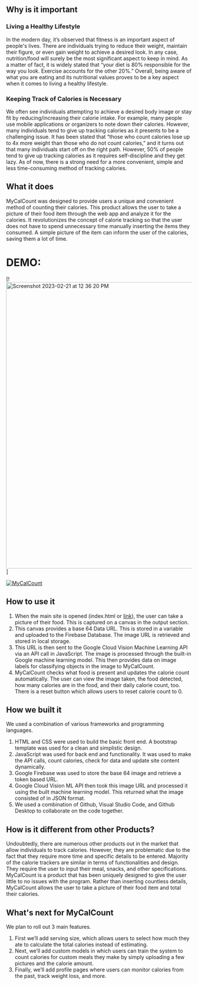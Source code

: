 ## Why is it important
### Living a Healthy Lifestyle
In the modern day, it’s observed that fitness is an important aspect of people's lives. There are individuals trying to reduce their weight, maintain their figure, or even gain weight to achieve a desired look. In any case, nutrition/food will surely be the most significant aspect to keep in mind. As a matter of fact, it is widely stated that “your diet is 80% responsible for the way you look. Exercise accounts for the other 20%.” Overall, being aware of what you are eating and its nutritional values proves to be a key aspect when it comes to living a healthy lifestyle. 
 
### Keeping Track of Calories is Necessary
We often see individuals attempting to achieve a desired body image or stay fit by reducing/increasing their calorie intake. For example, many people use mobile applications or organizers to note down their calories. However, many individuals tend to give up tracking calories as it presents to be a challenging issue. It has been stated that “those who count calories lose up to 4x more weight than those who do not count calories,” and it turns out that many individuals start off on the right path. However, 50% of people tend to give up tracking calories as it requires self-discipline and they get lazy. As of now, there is a strong need for a more convenient, simple and less time-consuming method of tracking calories.

## What it does
MyCalCount was designed to provide users a unique and convenient method of counting their calories. This product allows the user to take a picture of their food item through the web app and analyze it for the calories. It revolutionizes the concept of calorie tracking so that the user does not have to spend unnecessary time manually inserting the items they consumed. A simple picture of the item can inform the user of the calories, saving them a lot of time.

# DEMO:
[!<img width="775" alt="Screenshot 2023-02-21 at 12 36 20 PM" src="https://user-images.githubusercontent.com/39176231/220418818-989f1670-c5f3-467a-96c8-f7dfe7fe3535.png">]

[![MyCalCount](https://user-images.githubusercontent.com/39176231/220418206-988b0dff-32f5-40d0-bda1-a5dca9037d2d.png)](https://youtu.be/UvLWVx6n9mU)



## How to use it
1. When the main site is opened (index.html or [link](https://mycalcount.netlify.app)), the user can take a picture of their food. This is captured on a canvas in the output section.
2. This canvas provides a base 64 Data URL. This is stored in a variable and uploaded to the Firebase Database. The image URL is retrieved and stored in local storage.
3. This URL is then sent to the Google Cloud Vision Machine Learning API via an API call in JavaScript.
The image is processed through the built-in Google machine learning model. This then provides data on image labels for classifying objects in the image to MyCalCount.
4. MyCalCount checks what food is present and updates the calorie count automatically. The user can view the image taken, the food detected, how many calories are in the food, and their daily calorie count, too. There is a reset button which allows users to reset calorie count to 0.

## How we built it
We used a combination of various frameworks and programming languages. 
1. HTML and CSS were used to build the basic front end. A bootstrap template was used for a clean and simplistic design. 
2. JavaScript was used for back end and functionality. It was used to make the API calls, count calories, check for data and update site content dynamically. 
3. Google Firebase was used to store the base 64 image and retrieve a token based URL. 
4. Google Cloud Vision ML API then took this image URL and processed it using the built machine learning model. This returned what the image consisted of in JSON format. 
5. We used a combination of Github, Visual Studio Code, and Github Desktop to collaborate on the code together.

## How is it different from other Products?
Undoubtedly, there are numerous other products out in the market that allow individuals to track calories. However, they are problematic due to the fact that they require more time and specific details to be entered. Majority of the calorie trackers are similar in terms of functionalities and design. They require the user to input their meal, snacks, and other specifications. MyCalCount is a product that has been uniquely designed to give the user little to no issues with the program. Rather than inserting countless details, MyCalCount allows the user to take a picture of their food item and total their calories.

## What's next for MyCalCount
We plan to roll out 3 main features. 
1. First we’ll add serving size, which allows users to select how much they ate to calculate the total calories instead of estimating. 
2. Next, we’ll add custom models in which users can train the system to count calories for custom meals they make by simply uploading a few pictures and the calorie amount. 
3. Finally, we’ll add profile pages where users can monitor calories from the past, track weight loss, and more. 
